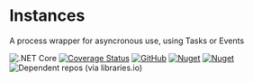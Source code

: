 # Instances
 A process wrapper for asyncronous use, using Tasks or Events
 
![.NET Core](https://github.com/rosenbjerg/Instances/workflows/CI/badge.svg)
[![Coverage Status](https://coveralls.io/repos/github/rosenbjerg/FormValidator/badge.svg?branch=master)](https://coveralls.io/github/rosenbjerg/FormValidator?branch=master)
[![GitHub](https://img.shields.io/github/license/rosenbjerg/Instances)](https://github.com/rosenbjerg/Instances/blob/master/LICENSE)
[![Nuget](https://img.shields.io/nuget/v/instances)](https://www.nuget.org/packages/instances/)
[![Nuget](https://img.shields.io/nuget/dt/instances)](https://www.nuget.org/packages/instances/)
![Dependent repos (via libraries.io)](https://img.shields.io/librariesio/dependent-repos/nuget/instances)
